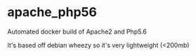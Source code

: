 apache_php56
============

Automated docker build of Apache2 and Php5.6

It's based off debian wheezy so it's very lightweight (<200mb)
